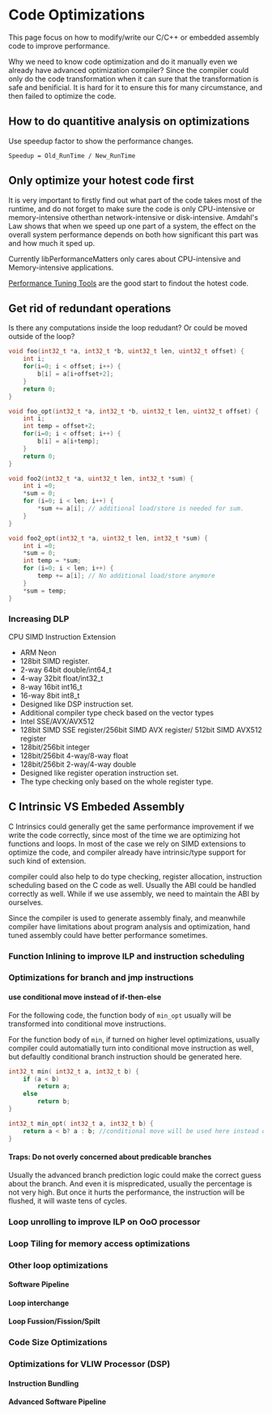 # Code Optimizations
This page focus on how to modify/write our C/C++ or embedded assembly code to improve performance.

Why we need to know code optimization and do it manually even we already have advanced optimization compiler? 
Since the compiler could only do the code transformation when it can sure that the transformation is safe and benificial.
It is hard for it to ensure this for many circumstance, and then failed to optimize the code.


## How to do quantitive analysis on optimizations
Use speedup factor to show the performance changes.

`Speedup = Old_RunTime / New_RunTime`


## Only optimize your hotest code first
It is very important to firstly find out what part of the code takes most of the runtime, and do not forget to make sure the code is only CPU-intensive or memory-intensive otherthan network-intensive or disk-intensive. Amdahl's Law shows that when we speed up one part of a system, the effect on the overall system performance depends on both how significant this part was and how much it sped up.

Currently libPerformanceMatters only cares about CPU-intensive and Memory-intensive applications.

[Performance Tuning Tools](https://github.com/erlv/libPerformanceMatters/blob/master/docs/3_performance_tuning_tools.md) are the good start to findout the hotest code.




## Get rid of redundant operations
Is there any computations inside the loop redudant? Or could be moved outside of the loop?

```c++
void foo(int32_t *a, int32_t *b, uint32_t len, uint32_t offset) {
    int i;
    for(i=0; i < offset; i++) {
        b[i] = a[i+offset+2];
    }
    return 0;
}

void foo_opt(int32_t *a, int32_t *b, uint32_t len, uint32_t offset) {
    int i;
    int temp = offset+2;
    for(i=0; i < offset; i++) {
        b[i] = a[i+temp];
    }
    return 0;
}

void foo2(int32_t *a, uint32_t len, int32_t *sum) {
    int i =0;
    *sum = 0;
    for (i=0; i < len; i++) {
        *sum += a[i]; // additional load/store is needed for sum.
    }
}

void foo2_opt(int32_t *a, uint32_t len, int32_t *sum) {
    int i =0;
    *sum = 0;
    int temp = *sum;
    for (i=0; i < len; i++) {
        temp += a[i]; // No additional load/store anymore
    }
    *sum = temp;
}
```
 

### Increasing DLP

CPU SIMD Instruction Extension
- ARM Neon
 - 128bit SIMD register. 
  - 2-way 64bit double/int64_t
  - 4-way 32bit float/int32_t
  - 8-way 16bit int16_t
  - 16-way 8bit int8_t
 - Designed like DSP instruction set.
 - Additional compiler type check based on the vector types
- Intel SSE/AVX/AVX512
 -  128bit SIMD SSE register/256bit SIMD AVX register/ 512bit SIMD AVX512 register
  - 128bit/256bit integer
  - 128bit/256bit 4-way/8-way float
  - 128bit/256bit 2-way/4-way double
 - Designed like register operation instruction set.
 - The type checking only based on the whole register type.


## C Intrinsic VS Embeded Assembly

 C Intrinsics could generally get the same performance improvement if we write the code correctly, since most of the time we are optimizing hot functions and loops. In most of the case we rely on SIMD extensions to optimize the code, and compiler already have intrinsic/type support for such kind of extension.

 compiler could also help to do type checking, register allocation, instruction scheduling based on the C code as well. Usually the ABI could be handled correctly as well. While if we use assembly, we need to maintain the ABI by ourselves.
 
 Since the compiler is used to generate assembly finaly, and meanwhile compiler have limitations about program analysis and optimization, hand tuned assembly could have better performance sometimes.


### Function Inlining to improve ILP and instruction scheduling
 

### Optimizations for branch and jmp instructions

#### use conditional move instead of if-then-else

For the following code, the function body of `min_opt` usually will be transformed into conditional move instructions.

For the function body of `min`, if turned on higher level optimizations, usually compiler could automatially turn into
conditional move instruction as well, but defaultly conditional branch instruction should be generated here.

```c++
int32_t min( int32_t a, int32_t b) {
    if (a < b) 
        return a;
    else
        return b;
}

int32_t min_opt( int32_t a, int32_t b) {
    return a < b? a : b; //conditional move will be used here instead of conditional branch instructions
}

```

#### Traps: Do not overly concerned about predicable branches
Usually the advanced branch prediction logic could make the correct guess about the branch. And even it is mispredicated,
usually the percentage is not very high. But once it hurts the performance, the instruction will be flushed, it will waste
tens of cycles.


### Loop unrolling to improve ILP on OoO processor


### Loop Tiling for memory access optimizations

### Other loop optimizations

#### Software Pipeline

#### Loop interchange

#### Loop Fussion/Fission/Spilt

### Code Size Optimizations


### Optimizations for VLIW Processor (DSP)

#### Instruction Bundling

#### Advanced Software Pipeline

